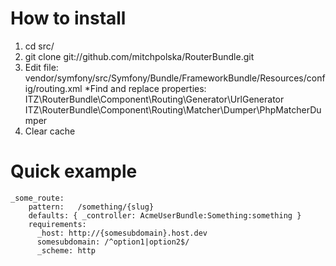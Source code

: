 How to install
==============

  1. cd src/
  2. git clone git://github.com/mitchpolska/RouterBundle.git
  3. Edit file: vendor/symfony/src/Symfony/Bundle/FrameworkBundle/Resources/config/routing.xml
     *Find and replace properties:
      <parameter key="router.options.generator_base_class">ITZ\RouterBundle\Component\Routing\Generator\UrlGenerator</parameter>
      <parameter key="router.options.matcher_dumper_class">ITZ\RouterBundle\Component\Routing\Matcher\Dumper\PhpMatcherDumper</parameter>
   4. Clear cache

Quick example
=============

	_some_route:
		pattern:   /something/{slug}
		defaults: { _controller: AcmeUserBundle:Something:something }
		requirements:
		  _host: http://{somesubdomain}.host.dev
		  somesubdomain: /^option1|option2$/
		  _scheme: http
